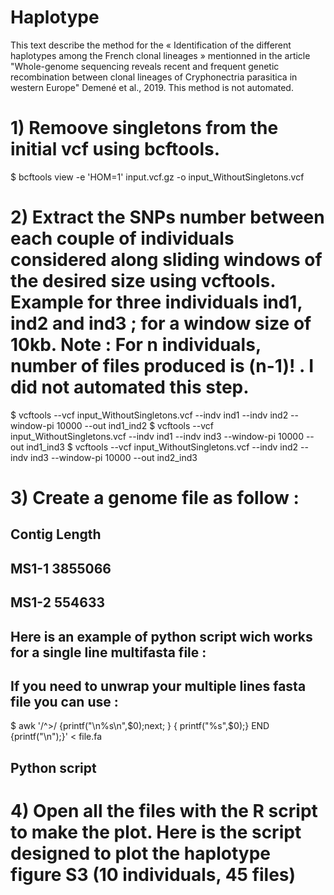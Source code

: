 # Haplotype

This text describe the method for the « Identification of the different haplotypes among the French clonal lineages » mentionned in the article "Whole-genome sequencing reveals recent and frequent genetic recombination between clonal lineages of Cryphonectria parasitica in western Europe" Demené et al., 2019. This method is not automated. 

# 1) Remoove singletons from the initial vcf using bcftools.

$ bcftools view -e 'HOM=1' input.vcf.gz -o input_WithoutSingletons.vcf

# 2) Extract the SNPs number between each couple of individuals considered along sliding windows of the desired size using vcftools. Example for three individuals ind1, ind2 and ind3 ; for a window size of 10kb. Note : For n individuals, number of files produced is (n-1)! . I did not automated this step.

$ vcftools --vcf input_WithoutSingletons.vcf --indv ind1 --indv ind2 --window-pi 10000 --out ind1_ind2
$ vcftools --vcf input_WithoutSingletons.vcf --indv ind1 --indv ind3 --window-pi 10000 --out ind1_ind3
$ vcftools --vcf input_WithoutSingletons.vcf --indv ind2 --indv ind3 --window-pi 10000 --out ind2_ind3

# 3) Create a genome file as follow : 

## Contig Length
## MS1-1 3855066
## MS1-2 554633

## Here is an example of python script wich works for a single line multifasta file :
## If you need to unwrap your multiple lines fasta file you can use : 
$ awk '/^>/ {printf("\n%s\n",$0);next; } { printf("%s",$0);}  END {printf("\n");}' < file.fa
## Python script

# 4) Open all the files with the R script to make the plot. Here is the script designed to plot the haplotype figure S3 (10 individuals, 45 files)
